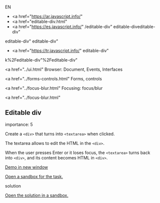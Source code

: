 EN

- <a href="https://ar.javascript.info/"
- <a href="editable-div.html"
- <a href="https://es.javascript.info/"
  /editable-div"
  editable-diveditable-div"

<!-- -->

editable-div"
editable-div"

- <a href="https://tr.javascript.info/"
  editable-div"

k%2Feditable-div"%2Feditable-div" </a>

<a href="../ui.html" Browser: Document, Events, Interfaces</span></a>

<a href="../forms-controls.html" Forms, controls</span></a>

<a href="../focus-blur.html" Focusing: focus/blur</span></a>

<a href="../focus-blur.html"

## Editable div

<span class="task__importance" title="How important is the task, from 1 to 5">importance: 5</span>

Create a `<div>` that turns into `<textarea>` when clicked.

The textarea allows to edit the HTML in the `<div>`.

When the user presses Enter or it loses focus, the `<textarea>` turns back into `<div>`, and its content becomes HTML in `<div>`.

[Demo in new window](https://en.js.cx/task/editable-div/solution/)

[Open a sandbox for the task.](https://plnkr.co/edit/ZjUep0nX4AjfVvcZ?p=preview)

solution

[Open the solution in a sandbox.](https://plnkr.co/edit/hi6zoBbDbBiSRftV?p=preview)
